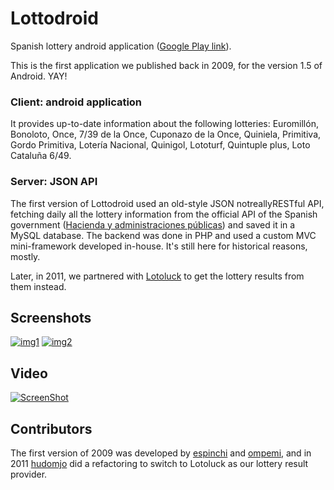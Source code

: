Lottodroid
=========

Spanish lottery android application ([Google Play link](https://play.google.com/store/apps/details?id=com.androidsx.lottodroid)). 

This is the first application we published back in 2009, for the version 1.5 of Android. YAY!

### Client: android application

It provides up-to-date information about the following lotteries: Euromillón, Bonoloto, Once, 7/39 de la Once, Cuponazo de la Once, Quiniela, Primitiva, Gordo Primitiva, Lotería Nacional, Quinigol, Lototurf, Quintuple plus, Loto Cataluña 6/49.

### Server: JSON API

The first version of Lottodroid used an old-style JSON notreallyRESTful API, fetching daily all  the lottery information from the official API of the Spanish government ([Hacienda y administraciones públicas](http://www.minhap.gob.es/en-GB/Paginas/Home.aspx)) and saved it in a MySQL database. The backend was done in PHP and used a custom MVC mini-framework developed in-house. It's still here for historical reasons, mostly.

Later, in 2011, we partnered with [Lotoluck](http://lotoluck.com/) to get the lottery results from them instead.

## Screenshots

[![img1](https://github.com/androidsx/lottodroid/raw/master/img/screenshot1.png)]()
[![img2](https://github.com/androidsx/lottodroid/raw/master/img/screenshot2.png)]()

## Video

[![ScreenShot](https://github.com/androidsx/lottodroid/raw/master/img/youtube.png)](http://www.youtube.com/watch?v=AwKkB9oBpPU)

## Contributors

The first version of 2009 was developed by [espinchi](github.com/espinchi) and [ompemi](github.com/ompemi), and in 2011 [hudomjo](https://github.com/hudomju) did a refactoring to switch to Lotoluck as our lottery result provider.

